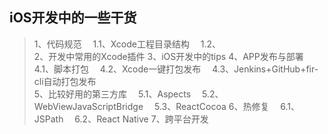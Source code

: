 ## iOS开发中的一些干货

> 1、代码规范
> &emsp;1.1、Xcode工程目录结构
> &emsp;1.2、   
> 2、开发中常用的Xcode插件
> 3、iOS开发中的tips
> 4、APP发布与部署
> &emsp;4.1、脚本打包
> &emsp;4.2、Xcode一键打包发布
> &emsp;4.3、Jenkins+GitHub+fir-cli自动打包发布   
> 5、比较好用的第三方库
> &emsp;5.1、Aspects
> &emsp;5.2、WebViewJavaScriptBridge
> &emsp;5.3、ReactCocoa
6、热修复
> &emsp;6.1、JSPath
> &emsp;6.2、React Native 
> 7、跨平台开发
